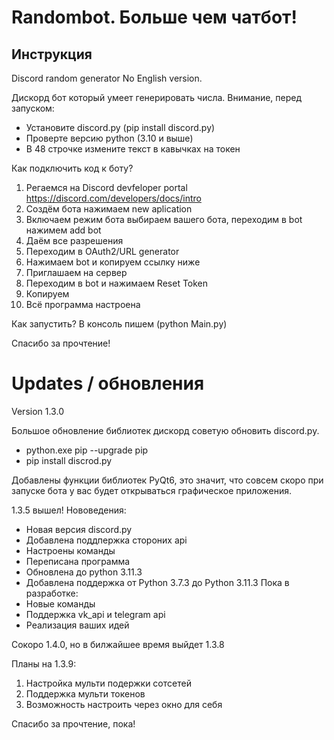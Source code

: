 # Randombot. Больше чем чатбот!
## Инструкция
Discord random generator
No English version.

Дискорд бот который умеет генерировать числа.
Внимание, перед запуском:
- Установите discord.py (pip install discord.py)
- Проверте версию python (3.10 и выше)
- В 48 строчке измените текст в кавычках на токен

Как подключить код к боту?
1. Регаемся на Discord devfeloper portal
https://discord.com/developers/docs/intro
2. Создём бота
нажимаем new aplication
3. Включаем режим бота
выбираем вашего бота, переходим в bot
нажимем add bot
4. Даём все разрешения
5. Переходим в OAuth2/URL generator
6. Нажимаем bot и копируем ссылку ниже
7. Приглашаем на сервер
8. Переходим в bot и нажимаем Reset Token
9. Копируем
10. Всё программа настроена

Как запустить?
В консоль пишем (python Main.py)

Спасибо за прочтение!

# Updates / обновления
Version 1.3.0

Большое обновление библиотек дискорд
советую обновить discord.py.

- python.exe pip --upgrade pip
- pip install discrod.py

Добавлены функции библиотек PyQt6, это значит,
что совсем скоро при запуске бота у вас будет
открываться графическое приложения.

1.3.5 вышел!
Нововедения:
- Новая версия discord.py
- Добавлена поддпержка стороних api
- Настроены команды
- Переписана программа
- Обновлена до python 3.11.3
- Добавлена поддержка oт Python 3.7.3 до Python 3.11.3
Пока в разработке:
- Новые команды
- Поддержка vk_api и telegram api
- Реализация ваших идей

Сокоро 1.4.0, но в билжайшее время выйдет 1.3.8

Планы на 1.3.9:
1. Настройка мульти подержки сотсетей
2. Поддержка мульти токенов
3. Возможность настроить через окно для себя

Спасибо за прочтение, пока!
